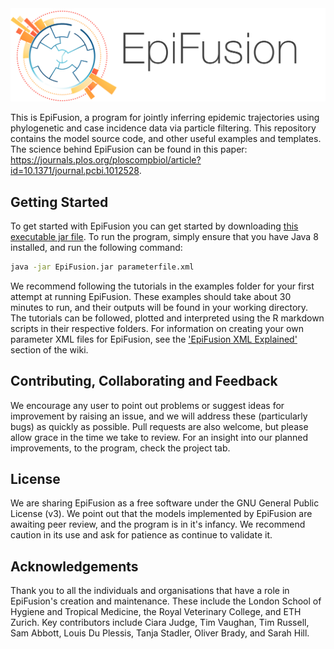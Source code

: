 <img src="logoandname_transparentbackground.png">

This is EpiFusion, a program for jointly inferring epidemic trajectories using phylogenetic and case incidence data via particle filtering. This repository contains the model source code, and other useful examples and templates. The science behind EpiFusion can be found in this paper: https://journals.plos.org/ploscompbiol/article?id=10.1371/journal.pcbi.1012528.


## Getting Started

To get started with EpiFusion you can get started by downloading [this executable jar file](https://github.com/ciarajudge/EpiFusion/releases/tag/v0.0.3). To run the program, simply ensure that you have Java 8 installed, and run the following command: 

  ```sh
  java -jar EpiFusion.jar parameterfile.xml
  ```

We recommend following the tutorials in the examples folder for your first attempt at running EpiFusion. These examples should take about 30 minutes to run, and their outputs will be found in your working directory. The tutorials can be followed, plotted and interpreted using the R markdown scripts in their respective folders. For information on creating your own parameter XML files for EpiFusion, see the ['EpiFusion XML Explained'](https://github.com/ciarajudge/EpiFusion/wiki/EpiFusion-XML-Explained) section of the wiki.


## Contributing, Collaborating and Feedback

We encourage any user to point out problems or suggest ideas for improvement by raising an issue, and we will address these (particularly bugs) as quickly as possible. Pull requests are also welcome, but please allow grace in the time we take to review. For an insight into our planned improvements, to the program, check the project tab.


## License

We are sharing EpiFusion as a free software under the GNU General Public License (v3). We point out that the models implemented by EpiFusion are awaiting peer review, and the program is in it's infancy. We recommend caution in its use and ask for patience as continue to validate it.


## Acknowledgements
Thank you to all the individuals and organisations that have a role in EpiFusion's creation and maintenance. These include the London School of Hygiene and Tropical Medicine, the Royal Veterinary College, and ETH Zurich. Key contributors include Ciara Judge, Tim Vaughan, Tim Russell, Sam Abbott, Louis Du Plessis, Tanja Stadler, Oliver Brady, and Sarah Hill.




